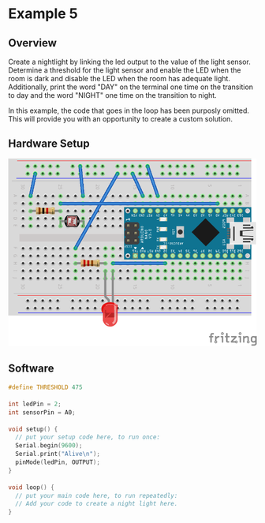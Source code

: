 # Example 5

## Overview

Create a nightlight by linking the led output to the value of the
light sensor. Determine a threshold for the light sensor and enable the
LED when the room is dark and disable the LED when the room has
adequate light. Additionally, print the word "DAY" on the terminal one
time on the transition to day and the word "NIGHT" one time on the
transition to night.

In this example, the code that goes in the loop has been purposly
omitted. This will provide you with an opportunity to create a custom
solution.

## Hardware Setup

![Image of blank breadboard](image/nightlight_nano_bb.png)

## Software

```c++
#define THRESHOLD 475

int ledPin = 2;
int sensorPin = A0;

void setup() {
  // put your setup code here, to run once:
  Serial.begin(9600); 
  Serial.print("Alive\n");
  pinMode(ledPin, OUTPUT);
}

void loop() {
  // put your main code here, to run repeatedly:
  // Add your code to create a night light here. 
}
```

